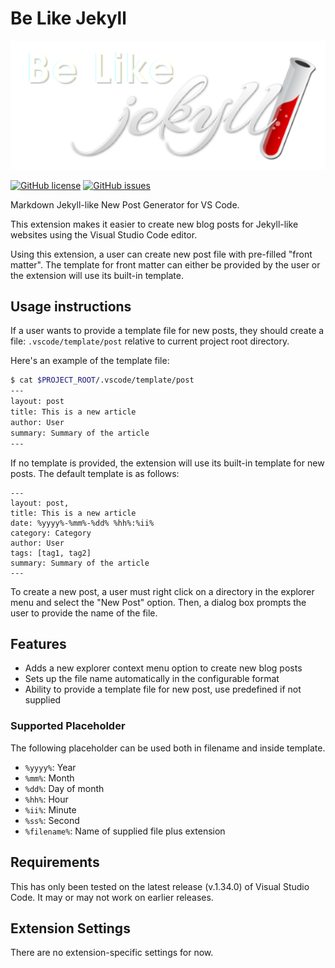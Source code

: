 # Be Like Jekyll

![Be Like Jekyll](./assets/belikejekyll.png)

[![GitHub license](https://img.shields.io/github/license/Abdillah/vscode-belikejekyll.svg)](https://github.com/Abdillah/vscode-belikejekyll/blob/master/LICENSE) [![GitHub issues](https://img.shields.io/github/issues/Abdillah/vscode-belikejekyll.svg)](https://GitHub.com/Abdillah/vscode-belikejekyll/issues/)

Markdown Jekyll-like New Post Generator for VS Code.

This extension makes it easier to create new blog posts for Jekyll-like
websites using the Visual Studio Code editor.

Using this extension, a user can create new post file with pre-filled
"front matter". The template for front matter can either be provided by the
user or the extension will use its built-in template.

## Usage instructions

If a user wants to provide a template file for new posts, they should create
a file: `.vscode/template/post` relative to current project root directory.

Here's an example of the template file:

```bash
$ cat $PROJECT_ROOT/.vscode/template/post
---
layout: post
title: This is a new article
author: User
summary: Summary of the article
---
```

If no template is provided, the extension will use its built-in template for
new posts. The default template is as follows:

```
---
layout: post,
title: This is a new article
date: %yyyy%-%mm%-%dd% %hh%:%ii%
category: Category
author: User
tags: [tag1, tag2]
summary: Summary of the article
---
```

To create a new post, a user must right click on a directory in the explorer
menu and select the "New Post" option. Then, a dialog box prompts the user
to provide the name of the file.

## Features

- Adds a new explorer context menu option to create new blog posts
- Sets up the file name automatically in the configurable format
- Ability to provide a template file for new post, use predefined if not supplied

### Supported Placeholder
The following placeholder can be used both in filename and inside template.

- `%yyyy%`: Year
- `%mm%`: Month
- `%dd%`: Day of month
- `%hh%`: Hour
- `%ii%`: Minute
- `%ss%`: Second
- `%filename%`: Name of supplied file plus extension

## Requirements

This has only been tested on the latest release (v.1.34.0) of Visual Studio
Code. It may or may not work on earlier releases.

## Extension Settings

There are no extension-specific settings for now.
